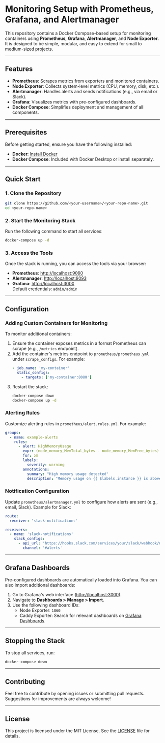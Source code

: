 # **Monitoring Setup with Prometheus, Grafana, and Alertmanager**

This repository contains a Docker Compose-based setup for monitoring containers using **Prometheus**, **Grafana**, **Alertmanager**, and **Node Exporter**. It is designed to be simple, modular, and easy to extend for small to medium-sized projects.

---

## **Features**
- **Prometheus**: Scrapes metrics from exporters and monitored containers.
- **Node Exporter**: Collects system-level metrics (CPU, memory, disk, etc.).
- **Alertmanager**: Handles alerts and sends notifications (e.g., via email or Slack).
- **Grafana**: Visualizes metrics with pre-configured dashboards.
- **Docker Compose**: Simplifies deployment and management of all components.

---

## **Prerequisites**
Before getting started, ensure you have the following installed:
- **Docker**: [Install Docker](https://docs.docker.com/get-docker/)
- **Docker Compose**: Included with Docker Desktop or install separately.

---

## **Quick Start**

### 1. Clone the Repository
```bash
git clone https://github.com/<your-username>/<your-repo-name>.git
cd <your-repo-name>
```

### 2. Start the Monitoring Stack
Run the following command to start all services:
```bash
docker-compose up -d
```

### 3. Access the Tools
Once the stack is running, you can access the tools via your browser:
- **Prometheus**: [http://localhost:9090](http://localhost:9090)
- **Alertmanager**: [http://localhost:9093](http://localhost:9093)
- **Grafana**: [http://localhost:3000](http://localhost:3000)  
  Default credentials: `admin/admin`

---

## **Configuration**

### Adding Custom Containers for Monitoring
To monitor additional containers:
1. Ensure the container exposes metrics in a format Prometheus can scrape (e.g., `/metrics` endpoint).
2. Add the container's metrics endpoint to `prometheus/prometheus.yml` under `scrape_configs`. For example:
   ```yaml
   - job_name: 'my-container'
     static_configs:
       - targets: ['my-container:8080']
   ```
3. Restart the stack:
   ```bash
   docker-compose down
   docker-compose up -d
   ```

### Alerting Rules
Customize alerting rules in `prometheus/alert.rules.yml`. For example:
```yaml
groups:
  - name: example-alerts
    rules:
      - alert: HighMemoryUsage
        expr: (node_memory_MemTotal_bytes - node_memory_MemFree_bytes) / node_memory_MemTotal_bytes * 100 > 80
        for: 5m
        labels:
          severity: warning
        annotations:
          summary: "High memory usage detected"
          description: "Memory usage on {{ $labels.instance }} is above 80%."
```

### Notification Configuration
Update `prometheus/alertmanager.yml` to configure how alerts are sent (e.g., email, Slack). Example for Slack:
```yaml
route:
  receiver: 'slack-notifications'

receivers:
  - name: 'slack-notifications'
    slack_configs:
      - api_url: 'https://hooks.slack.com/services/your/slack/webhook/url'
        channel: '#alerts'
```

---

## **Grafana Dashboards**
Pre-configured dashboards are automatically loaded into Grafana. You can also import additional dashboards:
1. Go to Grafana's web interface ([http://localhost:3000](http://localhost:3000)).
2. Navigate to **Dashboards > Manage > Import**.
3. Use the following dashboard IDs:
   - Node Exporter: `1860`
   - Caddy Exporter: Search for relevant dashboards on [Grafana Dashboards](https://grafana.com/grafana/dashboards/).

---

## **Stopping the Stack**
To stop all services, run:
```bash
docker-compose down
```

---

## **Contributing**
Feel free to contribute by opening issues or submitting pull requests. Suggestions for improvements are always welcome!

---

## **License**
This project is licensed under the MIT License. See the [LICENSE](LICENSE) file for details.
